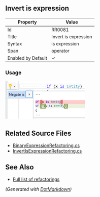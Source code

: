 ## Invert is expression

| Property           | Value                |
| ------------------ | -------------------- |
| Id                 | RR0081               |
| Title              | Invert is expression |
| Syntax             | is expression        |
| Span               | operator             |
| Enabled by Default | &#x2713;             |

### Usage

![Invert is expression](../../images/refactorings/InvertIsExpression.png)

## Related Source Files

* [BinaryExpressionRefactoring.cs](../../src/Refactorings/CSharp/Refactorings/BinaryExpressionRefactoring.cs)
* [InvertIsExpressionRefactoring.cs](../../src/Refactorings/CSharp/Refactorings/InvertIsExpressionRefactoring.cs)

## See Also

* [Full list of refactorings](Refactorings.md)

*\(Generated with [DotMarkdown](http://github.com/JosefPihrt/DotMarkdown)\)*